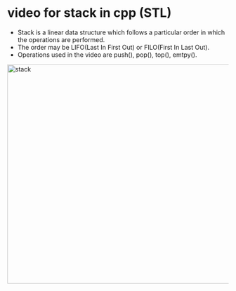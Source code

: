 # video for stack in cpp (STL)

- Stack is a linear data structure which follows a particular order in which the operations are performed.</li>
- The order may be LIFO(Last In First Out) or FILO(First In Last Out).</li>
- Operations used in the video are push(), pop(), top(), emtpy().</li>


[<img src="https://user-images.githubusercontent.com/76877421/137585435-b31b8c1e-998f-46eb-816c-7c956e6759b1.jpeg" alt="stack" width="1000" height="500">](https://drive.google.com/file/d/1dXZDhUVRNuxfNvjhLN88j5VOxnkpgstf/view?usp=sharing)
